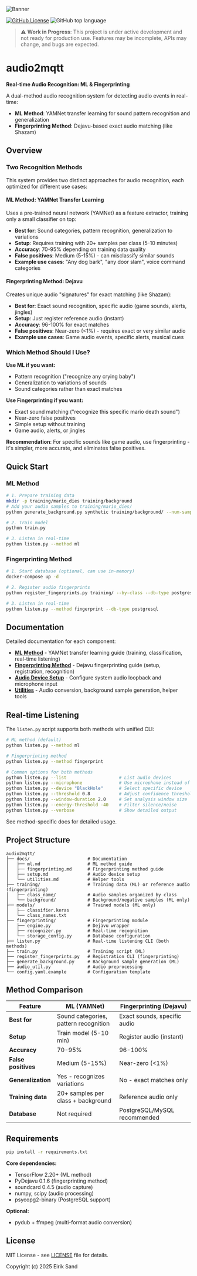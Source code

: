 ![Banner](docs/assets/audio2mqtt_banner.png)

[![GitHub License](https://img.shields.io/github/license/ezand/launchbox2mqtt)](https://choosealicense.com/licenses/mit/)
![GitHub top language](https://img.shields.io/github/languages/top/ezand/audio2mqtt)

> ⚠️ **Work in Progress**: This project is under active development and not ready for production use. Features may be
> incomplete, APIs may change, and bugs are expected.

# audio2mqtt

**Real-time Audio Recognition: ML & Fingerprinting**

A dual-method audio recognition system for detecting audio events in real-time:
- **ML Method**: YAMNet transfer learning for sound pattern recognition and generalization
- **Fingerprinting Method**: Dejavu-based exact audio matching (like Shazam)

## Overview

### Two Recognition Methods

This system provides two distinct approaches for audio recognition, each optimized for different use cases:

#### ML Method: YAMNet Transfer Learning

Uses a pre-trained neural network (YAMNet) as a feature extractor, training only a small classifier on top:
- **Best for**: Sound categories, pattern recognition, generalization to variations
- **Setup**: Requires training with 20+ samples per class (5-10 minutes)
- **Accuracy**: 70-95% depending on training data quality
- **False positives**: Medium (5-15%) - can misclassify similar sounds
- **Example use cases**: "Any dog bark", "any door slam", voice command categories

#### Fingerprinting Method: Dejavu

Creates unique audio "signatures" for exact matching (like Shazam):
- **Best for**: Exact sound recognition, specific audio (game sounds, alerts, jingles)
- **Setup**: Just register reference audio (instant)
- **Accuracy**: 96-100% for exact matches
- **False positives**: Near-zero (<1%) - requires exact or very similar audio
- **Example use cases**: Game audio events, specific alerts, musical cues

### Which Method Should I Use?

**Use ML if you want:**
- Pattern recognition ("recognize any crying baby")
- Generalization to variations of sounds
- Sound categories rather than exact matches

**Use Fingerprinting if you want:**
- Exact sound matching ("recognize this specific mario death sound")
- Near-zero false positives
- Simple setup without training
- Game audio, alerts, or jingles

**Recommendation**: For specific sounds like game audio, use fingerprinting - it's simpler, more accurate, and eliminates false positives.

## Quick Start

### ML Method

```bash
# 1. Prepare training data
mkdir -p training/mario_dies training/background
# Add your audio samples to training/mario_dies/
python generate_background.py synthetic training/background/ --num-samples 20

# 2. Train model
python train.py

# 3. Listen in real-time
python listen.py --method ml
```

### Fingerprinting Method

```bash
# 1. Start database (optional, can use in-memory)
docker-compose up -d

# 2. Register audio fingerprints
python register_fingerprints.py training/ --by-class --db-type postgresql

# 3. Listen in real-time
python listen.py --method fingerprint --db-type postgresql
```

## Documentation

Detailed documentation for each component:

- **[ML Method](docs/ml.md)** - YAMNet transfer learning guide (training, classification, real-time listening)
- **[Fingerprinting Method](docs/fingerprinting.md)** - Dejavu fingerprinting guide (setup, registration, recognition)
- **[Audio Device Setup](docs/setup.md)** - Configure system audio loopback and microphone input
- **[Utilities](docs/utilities.md)** - Audio conversion, background sample generation, helper tools

## Real-time Listening

The `listen.py` script supports both methods with unified CLI:

```bash
# ML method (default)
python listen.py --method ml

# Fingerprinting method
python listen.py --method fingerprint

# Common options for both methods
python listen.py --list                    # List audio devices
python listen.py --microphone              # Use microphone instead of loopback
python listen.py --device "BlackHole"      # Select specific device
python listen.py --threshold 0.8           # Adjust confidence threshold
python listen.py --window-duration 2.0     # Set analysis window size
python listen.py --energy-threshold -40    # Filter silence/noise
python listen.py --verbose                 # Show detailed output
```

See method-specific docs for detailed usage.

## Project Structure

```
audio2mqtt/
├── docs/                      # Documentation
│   ├── ml.md                  # ML method guide
│   ├── fingerprinting.md      # Fingerprinting method guide
│   ├── setup.md               # Audio device setup
│   └── utilities.md           # Helper tools
├── training/                  # Training data (ML) or reference audio (fingerprinting)
│   ├── class_name/            # Audio samples organized by class
│   └── background/            # Background/negative samples (ML only)
├── models/                    # Trained models (ML only)
│   ├── classifier.keras
│   └── class_names.txt
├── fingerprinting/            # Fingerprinting module
│   ├── engine.py              # Dejavu wrapper
│   ├── recognizer.py          # Real-time recognition
│   └── storage_config.py      # Database configuration
├── listen.py                  # Real-time listening CLI (both methods)
├── train.py                   # Training script (ML)
├── register_fingerprints.py   # Registration CLI (fingerprinting)
├── generate_background.py     # Background sample generation (ML)
├── audio_util.py              # Audio preprocessing
└── config.yaml.example        # Configuration template
```

## Method Comparison

| Feature | ML (YAMNet) | Fingerprinting (Dejavu) |
|---------|-------------|------------------------|
| **Best for** | Sound categories, pattern recognition | Exact sounds, specific audio |
| **Setup** | Train model (5-10 min) | Register audio (instant) |
| **Accuracy** | 70-95% | 96-100% |
| **False positives** | Medium (5-15%) | Near-zero (<1%) |
| **Generalization** | Yes - recognizes variations | No - exact matches only |
| **Training data** | 20+ samples per class + background | Reference audio only |
| **Database** | Not required | PostgreSQL/MySQL recommended |

## Requirements

```bash
pip install -r requirements.txt
```

**Core dependencies:**
- TensorFlow 2.20+ (ML method)
- PyDejavu 0.1.6 (fingerprinting method)
- soundcard 0.4.5 (audio capture)
- numpy, scipy (audio processing)
- psycopg2-binary (PostgreSQL support)

**Optional:**
- pydub + ffmpeg (multi-format audio conversion)

## License

MIT License - see [LICENSE](LICENSE) file for details.

Copyright (c) 2025 Eirik Sand
